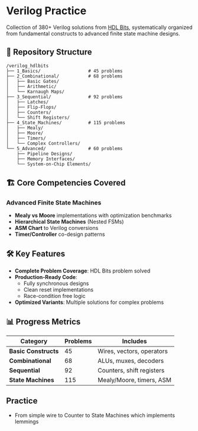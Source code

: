 
# Verilog Practice 

Collection of 380+ Verilog solutions from [HDL Bits](https://hdlbits.01xz.net/), systematically organized from fundamental constructs to advanced finite state machine designs.

## 📂 Repository Structure

```
/verilog_hdlbits
├── 1_Basics/                  # 45 problems
├── 2_Combinational/           # 68 problems
│   ├── Basic Gates/
│   ├── Arithmetic/
│   └── Karnaugh Maps/
├── 3_Sequential/              # 92 problems
│   ├── Latches/
│   ├── Flip-Flops/
│   ├── Counters/
│   └── Shift Registers/
├── 4_State_Machines/          # 115 problems
│   ├── Mealy/
│   ├── Moore/
│   ├── Timers/
│   └── Complex Controllers/
└── 5_Advanced/                # 60 problems
    ├── Pipeline Designs/
    ├── Memory Interfaces/
    └── System-on-Chip Elements/
```

## 🏗 Core Competencies Covered

### Advanced Finite State Machines
- **Mealy vs Moore** implementations with optimization benchmarks
- **Hierarchical State Machines** (Nested FSMs)
- **ASM Chart** to Verilog conversions
- **Timer/Controller** co-design patterns

## 🛠 Key Features

- **Complete Problem Coverage**: HDL Bits problem solved
- **Production-Ready Code**: 
  - Fully synchronous designs
  - Clean reset implementations
  - Race-condition free logic
- **Optimized Variants**: Multiple solutions for complex problems

## 📊 Progress Metrics

| Category               | Problems | Includes                      |
|------------------------|----------|-------------------------------|
| **Basic Constructs**   | 45       | Wires, vectors, operators     |
| **Combinational**      | 68       | ALUs, muxes, decoders         |
| **Sequential**         | 92       | Counters, shift registers     |
| **State Machines**     | 115      | Mealy/Moore, timers, ASM      |

## Practice 

- From simple wire to Counter to State Machines which implements lemmings

